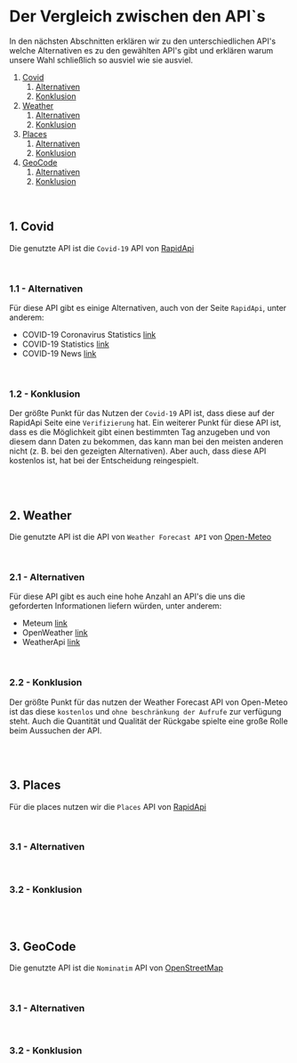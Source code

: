 # Der Vergleich zwischen den API`s

In den nächsten Abschnitten erklären wir zu den unterschiedlichen API's welche Alternativen es zu den gewählten API's gibt und erklären warum unsere Wahl schließlich so ausviel wie sie ausviel.

1. [Covid](#1-covid)
	1. [Alternativen](#11---alternativen)
	2. [Konklusion](#12---konklusion)
2. [Weather](#2-weather)
	1. [Alternativen](#21---alternativen)
	2. [Konklusion](#22---konklusion)
3. [Places](#3-places)
	1. [Alternativen](#31---alternativen)
	2. [Konklusion](#32---konklusion)
4. [GeoCode](#4-geoCode)
	1. [Alternativen](#31---alternativen)
	2. [Konklusion](#32---konklusion)

<br>

## 1. Covid

Die genutzte API ist die `Covid-19` API von [RapidApi](https://rapidapi.com/api-sports/api/covid-193/)

<br>

### 1.1 - Alternativen

Für diese API gibt es einige Alternativen, auch von der Seite `RapidApi`, unter anderem:
<br>

- COVID-19 Coronavirus Statistics [link](https://rapidapi.com/KishCom/api/covid-19-coronavirus-statistics/)
- COVID-19 Statistics [link](https://rapidapi.com/axisbits-axisbits-default/api/covid-19-statistics/)
- COVID-19 News [link](https://rapidapi.com/newscatcher-api-newscatcher-api-default/api/covid-19-news/)

<br>

### 1.2 - Konklusion

Der größte Punkt für das Nutzen der `Covid-19` API ist, dass diese auf der RapidApi Seite eine `Verifizierung` hat.
Ein weiterer Punkt für diese API ist, dass es die Möglichkeit gibt einen bestimmten Tag anzugeben und von diesem dann Daten zu bekommen, das kann man bei den meisten anderen nicht (z. B. bei den gezeigten Alternativen).
Aber auch, dass diese API kostenlos ist, hat bei der Entscheidung reingespielt.

<br><br>


## 2. Weather

Die genutzte API ist die API von `Weather Forecast API` von [Open-Meteo](https://open-meteo.com/en/docs)

<br>

### 2.1 - Alternativen

Für diese API gibt es auch eine hohe Anzahl an API's die uns die geforderten Informationen liefern würden, unter anderem: 

- Meteum [link](https://b2b.meteum.ai/api?utm_medium=cpc&utm_source=google&utm_term=weather%20api&utm_campaign=Google_Search_Meteum_B2B_api_tier1&utm_content=144519232442&hsa_acc=4164713119&hsa_cam=18729943627&hsa_grp=144519232442&hsa_ad=631264225636&hsa_src=g&hsa_tgt=kwd-40383213246&hsa_kw=weather%20api&hsa_mt=e&hsa_net=adwords&hsa_ver=3&gclid=CjwKCAiAkrWdBhBkEiwAZ9cdcHrLEJtT3EkzSqWWJSDLhc8nVrl7IatmdM1dq06BLZUqNJcLh652YRoCF2EQAvD_BwE)
- OpenWeather [link](https://openweathermap.org/api)
- WeatherApi [link](https://www.weatherapi.com/docs/)

<br>

### 2.2 - Konklusion

Der größte Punkt für das nutzen der Weather Forecast API von Open-Meteo ist das diese `kostenlos` und `ohne beschränkung der Aufrufe` zur verfügung steht.
Auch die Quantität und Qualität der Rückgabe spielte eine große Rolle beim Aussuchen der API.

<br><br>

## 3. Places

Für die places nutzen wir die `Places` API von [RapidApi](https://rapidapi.com/opentripmap/api/places1/)

<br>

### 3.1 - Alternativen



<br>

### 3.2 - Konklusion

<br><br>

## 3. GeoCode

Die genutzte API ist die `Nominatim` API von [OpenStreetMap](https://nominatim.openstreetmap.org/ui/search.html)

<br>

### 3.1 - Alternativen



<br>

### 3.2 - Konklusion
